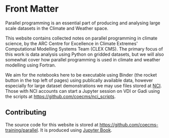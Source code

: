# Front Matter

Parallel programming is an essential part of producing and analysing large scale datasets in the Climate and Weather space.

This website contains collected notes on parallel programming in climate science, by the ARC Centre for Excellence in Climate Extremes' Computational Modelling Systems Team (CLEX CMS). The primary focus of this work is data analysis using Python on gridded datasets, but we will also somewhat cover how parallel programming is used in climate and weather modelling using Fortran.

We aim for the notebooks here to be executable using Binder (the rocket button in the top left of pages) using publically available data, however especially for large dataset demonstrations we may use files stored at [NCI](https://nci.org.au). Those with NCI accounts can start a Jupyter session on VDI or Gadi using the scripts at https://github.com/coecms/nci_scripts.

## Contributing

The source code for this website is stored at https://github.com/coecms-training/parallel. It is produced using [Jupyter Book](https://jupyterbook.org/intro.html).